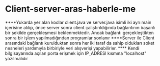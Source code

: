 # Client-server-aras-haberle-me

****Yukarda yer alan kodlar client.java ve server.java isimli iki ayrı main içerisine atılıp, önce 
server sonra client çalıştırıldığında bağlantının başarılı bir şekilde gerçekleşmesi 
beklenmektedir. Ancak bağlantı gerçekleştikten sonra bir işlem yapılmadığından programlar 
sonlanır
****Server ile Client arasındaki bağlantı kurulduktan sonra her iki taraf da sahip oldukları soket 
nesneleri  yardımıyla birbiriyle veri alışverişi yapabilirler.
**** Kendi bilgisayarında açılan porta erişmek için
IP_ADRESI kısmına "localhost" yazılmalıdır
